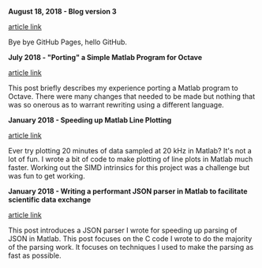 **August 18, 2018 - Blog version 3**

[article link](2018_08_Blog_Version3/readme.md)

Bye bye GitHub Pages, hello GitHub.

**July 2018 - "Porting" a Simple Matlab Program for Octave** 

[article link](2018_07_Matlab_to_Octave/readme.md)

This post briefly describes my experience porting a Matlab program to Octave. There were many changes that needed to be made but nothing that was so onerous as to warrant rewriting using a different language.

**January 2018 - Speeding up Matlab Line Plotting**

[article link](2018_01_PlotBig_Matlab/readme.md)

Ever try plotting 20 minutes of data sampled at 20 kHz in Matlab? It's not a lot of fun. I wrote a bit of code to make plotting of line plots in Matlab much faster. Working out the SIMD intrinsics for this project was a challenge but was fun to get working.

**January 2018 - Writing a performant JSON parser in Matlab to facilitate scientific data exchange** 

[article link](2018_01_Turtle_JSON_Intro/readme.md)

This post introduces a JSON parser I wrote for speeding up parsing of JSON in Matlab. This post focuses on the C code I wrote to do the majority of the parsing work. It focuses on techniques I used to make the parsing as fast as possible.
